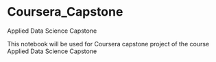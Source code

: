 # Coursera_Capstone
Applied Data Science Capstone

This notebook will be used for Coursera capstone project of the course Applied Data Science Capstone
